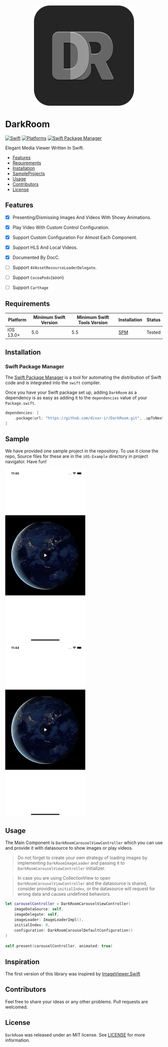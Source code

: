 
<p align="center">
  <img src="https://github.com/divar-ir/DarkRoom/blob/pre-release-issues/Sources/DarkRoom/DarkRoom.docc/Resources/DarkRoomLogo.png">
</p>

# DarkRoom

[![Swift](https://img.shields.io/badge/Swift-5.0_or_Higher-orange?style=flat-square)](https://img.shields.io/badge/Swift-5.0-Orange?style=flat-square)
[![Platforms](https://img.shields.io/badge/Platforms-iOS_13_or_Higher-yellowgreen?style=flat-square)](https://img.shields.io/badge/Platforms-macOS_iOS_tvOS_watchOS_Linux_Windows-Green?style=flat-square)
[![Swift Package Manager](https://img.shields.io/badge/Swift_Package_Manager-compatible-orange?style=flat-square)](https://img.shields.io/badge/Swift_Package_Manager-compatible-orange?style=flat-square)

Elegant Media Viewer Written In Swift.

- [Features](#features)
- [Requirements](#requirements)
- [Installation](#installation)
- [SampleProjects](#sample)
- [Usage](#usage)
- [Contributors](#contributors)
- [License](#license)

## Features

- [x] Presenting/Dismissing Images And Videos With Showy Animations.
- [x] Play Video With Custom Control Configuration.
- [x] Support Custom Configuration For Almost Each Component.
- [x] Support HLS And Local Videos.
- [x] Documented By DocC.
- [ ] Support `AVAssetResourceLoaderDelegate`.
- [ ] Support `CocoaPods`(soon)
- [ ] Support `Carthage`


## Requirements

| Platform | Minimum Swift Version | Minimum Swift Tools Version | Installation | Status |
| --- | --- | --- | --- | --- |
| iOS 13.0+ | 5.0 | 5.5 | [SPM](#SwiftPackageManager) | Tested |

## Installation

### Swift Package Manager

The [Swift Package Manager](https://swift.org/package-manager/) is a tool for automating the distribution of Swift code and is integrated into the `swift` compiler.

Once you have your Swift package set up, adding `DarkRoom` as a dependency is as easy as adding it to the `dependencies` value of your `Package.swift`.

```swift
dependencies: [
    .package(url: "https://github.com/divar-ir/DarkRoom.git", .upToNextMajor(from: "1.0.0"))
]
```

## Sample

We have provided one sample project in the repository. To use it clone the repo, Source files for these are in the `iOS-Example` directory in project navigator. Have fun!

![ex](https://github.com/divar-ir/DarkRoom/blob/master/resources/example1.gif)
![ex](https://github.com/divar-ir/DarkRoom/blob/master/resources/example2.gif)

## Usage

The Main Component is ``DarkRoomCarouselViewController`` which you can use and provide it with datasource to show images or play videos.

> Do not forget to create your own strategy of loading images by implementing ``DarkRoomImageLoader`` and passing it to ``DarkRoomCarouselViewController`` initializer.

> In case you are using CollectionView to open ``DarkRoomCarouselViewController`` and the datasource is shared, consider providing `initialIndex`, or the datasource will request for wrong data and causes undefined behaviors.

```swift
let carouselController = DarkRoomCarouselViewController(
    imageDataSource: self,
    imageDelegate: self,
    imageLoader: ImageLoaderImpl(),
    initialIndex: 0,
    configuration: DarkRoomCarouselDefaultConfiguration()
)

self.present(carouselController, animated: true)
```

## Inspiration

The first version of this library was inspired by [ImageViewer.Swift](https://github.com/michaelhenry/ImageViewer.swift)

## Contributors

Feel free to share your ideas or any other problems. Pull requests are welcomed.

## License

`DarkRoom` was released under an MIT license. See [LICENSE](https://github.com/divar-ir/DarkRoom/blob/master/LICENSE) for more information.
